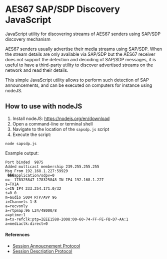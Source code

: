 # AES67 SAP/SDP Discovery JavaScript

JavaScript utility for discovering streams of AES67 senders using SAP/SDP discovery mechanism

AES67 senders usually advertise their media streams using SAP/SDP. When the stream details are only available via SAP/SDP but the AES67 receiver does not support the detection and decoding of SAP/SDP messages, it is useful to have a third-party utility to discover advertised streams on the network and read their details.

This simple JavaScript utility allows to perform such detection of SAP announcements, and can be executed on computers for instance using nodeJS.

## How to use with nodeJS

1. Install nodeJS: https://nodejs.org/en/download
2. Open a command-line or terminal shell
3. Navigate to the location of the `sapsdp.js` script
4. Execute the script:

```
node sapsdp.js
```

Example output:

```
Port binded  9875
Added multicast membership 239.255.255.255
Msg From 192.168.1.227:59929
 ���application/sdpv=0
o=- 178325847 178325848 IN IP4 192.168.1.227
s=TX1A
c=IN IP4 233.254.171.0/32
t=0 0
m=audio 5004 RTP/AVP 96
i=Channels 1-8
a=recvonly
a=rtpmap:96 L24/48000/8
a=ptime:1
a=ts-refclk:ptp=IEEE1588-2008:00-60-74-FF-FE-FB-D7-AA:1
a=mediaclk:direct=0
```

#### References

- [Session Annoucnement Protocol](https://en.wikipedia.org/wiki/Session_Announcement_Protocol)
- [Session Description Protocol](https://en.wikipedia.org/wiki/Session_Description_Protocol)
